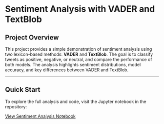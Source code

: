 # **Sentiment Analysis with VADER and TextBlob**

## **Project Overview**

This project provides a simple demonstration of sentiment analysis using two lexicon-based methods: **VADER** and **TextBlob**. The goal is to classify tweets as positive, negative, or neutral, and compare the performance of both models. The analysis highlights sentiment distributions, model accuracy, and key differences between VADER and TextBlob.

---

## **Quick Start**

To explore the full analysis and code, visit the Jupyter notebook in the repository:

[View Sentiment Analysis Notebook]([https://github.com/olivercareyncl/sentiment-analysis-lexicon-methods/blob/main/sentiment-analysis-lexicon-methods.ipynb])


